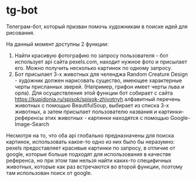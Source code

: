 # tg-bot

Телеграм-бот, который призван помочь художникам в поиске идей для рисования.

На данный момент доступны 2 функции:
1. Найти красивую фотографию по запросу пользователя - бот использует api сайта pexels.com, находит нужное фото и присылает его. Можно получить несколько картинок по одному запросу.
2. Бот присылает 3-х животных для челенджа Random Creature Design - художник должен нарисовать существо, имеющее характерные черты присланных зверей. (Например, грифон имеет черты льва и орла). Для осуществления этой функции бот собирает с сайта https://kupidonia.ru/spisok/spisok-zhivotnyh алфавитный перечень животных с помощью BeautifulSoup, выбирает из списка 3-х животных, а затем присылает пользователю названия и картинки-референсы этих животных - картинки находятся с помощью Google-Image-Search

Несмотря на то, что оба api глобально предназначены для поиска картинок, использовать какое-то одно из них было бы неразумно: pexels предоставляет красивые картинки по запросу, в отличие от google, которые больше подходят для использования в качестве референса, но при этом там нельзя найти каких-то специфичных животных, которые как раз встречаются во второй функции, поэтому там использован поиск от google. 
